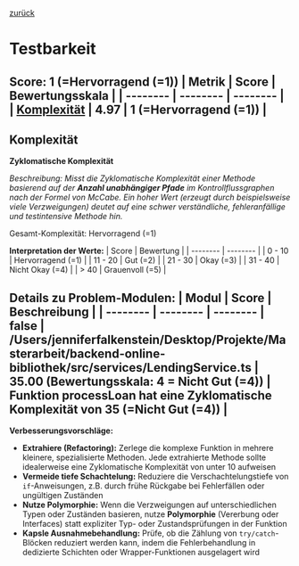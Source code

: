[zurück](../REPORT.md)
# Testbarkeit
Score: 1 (=Hervorragend (=1))
| Metrik | Score | Bewertungsskala |
| -------- | -------- | -------- |
| [Komplexität](#komplexität) | 4.97 | 1 (=Hervorragend (=1)) |
-----
## Komplexität
**Zyklomatische Komplexität**
 
*Beschreibung: Misst die Zyklomatische Komplexität einer Methode basierend auf der **Anzahl unabhängiger Pfade** im Kontrollflussgraphen nach der Formel von McCabe. Ein hoher Wert (erzeugt durch beispielsweise viele Verzweigungen) deutet auf eine schwer verständliche, fehleranfällige und testintensive Methode hin.*
 
Gesamt-Komplexität: Hervorragend (=1)
 
**Interpretation der Werte:**
| Score | Bewertung |
| -------- | -------- |
| 0 - 10 | Hervorragend (=1) |
| 11 - 20 | Gut (=2) |
| 21 - 30 | Okay (=3) |
| 31 - 40 | Nicht Okay (=4) |
| > 40 | Grauenvoll (=5) |
 
**Details zu Problem-Modulen:**
| Modul | Score | Beschreibung |
| -------- | -------- | -------- |
false
| /Users/jenniferfalkenstein/Desktop/Projekte/Masterarbeit/backend-online-bibliothek/src/services/LendingService.ts | 35.00 (Bewertungsskala: 4 = Nicht Gut (=4)) | Funktion processLoan hat eine Zyklomatische Komplexität von 35 (=Nicht Gut (=4)) |
-----
**Verbesserungsvorschläge:**
- **Extrahiere (Refactoring):** Zerlege die komplexe Funktion in mehrere kleinere, spezialisierte Methoden. Jede extrahierte Methode sollte idealerweise eine Zyklomatische Komplexität von unter 10 aufweisen
- **Vermeide tiefe Schachtelung:** Reduziere die Verschachtelungstiefe von `if`-Anweisungen, z.B. durch frühe Rückgabe bei Fehlerfällen oder ungültigen Zuständen
- **Nutze Polymorphie:** Wenn die Verzweigungen auf unterschiedlichen Typen oder Zuständen basieren, nutze **Polymorphie** (Vererbung oder Interfaces) statt expliziter Typ- oder Zustandsprüfungen in der Funktion
- **Kapsle Ausnahmebehandlung:** Prüfe, ob die Zählung von `try/catch`-Blöcken reduziert werden kann, indem die Fehlerbehandlung in dedizierte Schichten oder Wrapper-Funktionen ausgelagert wird